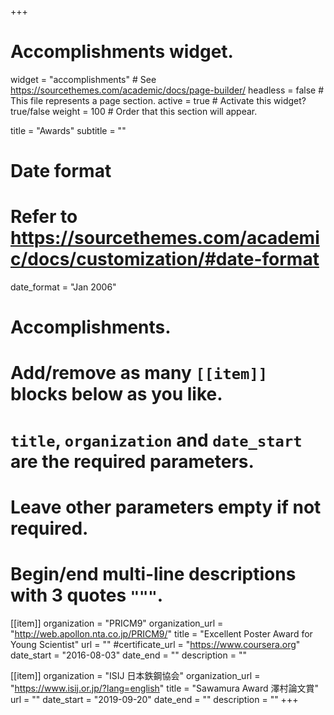 +++
# Accomplishments widget.
widget = "accomplishments"  # See https://sourcethemes.com/academic/docs/page-builder/
headless = false  # This file represents a page section.
active = true  # Activate this widget? true/false
weight = 100  # Order that this section will appear.

title = "Awards"
subtitle = ""

# Date format
#   Refer to https://sourcethemes.com/academic/docs/customization/#date-format
date_format = "Jan 2006"

# Accomplishments.
#   Add/remove as many `[[item]]` blocks below as you like.
#   `title`, `organization` and `date_start` are the required parameters.
#   Leave other parameters empty if not required.
#   Begin/end multi-line descriptions with 3 quotes `"""`.

[[item]]
  organization = "PRICM9"
  organization_url = "http://web.apollon.nta.co.jp/PRICM9/"
  title = "Excellent Poster Award for Young Scientist"
  url = ""
  #certificate_url = "https://www.coursera.org"
  date_start = "2016-08-03"
  date_end = ""
  description = ""

[[item]]
  organization = "ISIJ 日本鉄鋼協会"
  organization_url = "https://www.isij.or.jp/?lang=english"
  title = "Sawamura Award 澤村論文賞"
  url = ""
  date_start = "2019-09-20"
  date_end = ""
  description = ""
+++
